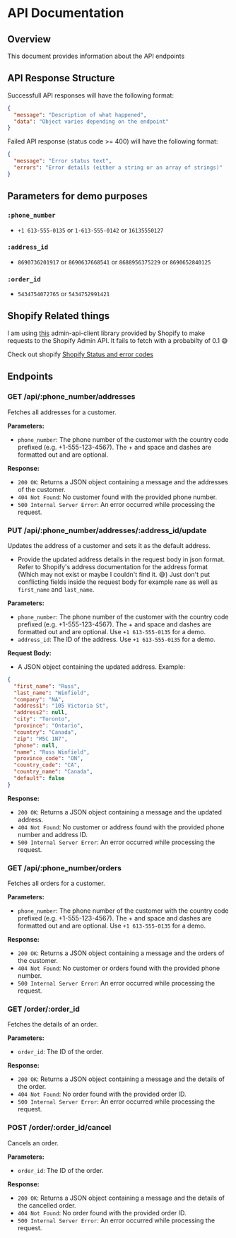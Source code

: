 # API Documentation

## Overview

This document provides information about the API endpoints

## API Response Structure

Successfull API responses will have the following format:

```json
{
  "message": "Description of what happened",
  "data": "Object varies depending on the endpoint"
}
```

Failed API response (status code >= 400) will have the following format:

```json
{
  "message": "Error status text",
  "errors": "Error details (either a string or an array of strings)"
}
```

## Parameters for demo purposes

### `:phone_number`

- `+1 613-555-0135` or `1-613-555-0142` or `16135550127`

### `:address_id`

- `8690736201917` or `8690637668541` or `8688956375229` or `8690652840125`

### `:order_id`

- `5434754072765` or `5434752991421`

## Shopify Related things

I am using [this](https://github.com/Shopify/shopify-api-js/tree/main/packages/admin-api-client) admin-api-client library provided by Shopify to make requests to the Shopify Admin API. It fails to fetch with a probabilty of 0.1 :sweat_smile:

Check out shopify [Shopify Status and error codes](https://shopify.dev/docs/api/admin-rest#status_and_error_codes)

## Endpoints

### GET /api/:phone_number/addresses

Fetches all addresses for a customer.

**Parameters:**

- `phone_number`: The phone number of the customer with the country code prefixed (e.g. +1-555-123-4567). The + and space and dashes are formatted out and are optional.

**Response:**

- `200 OK`: Returns a JSON object containing a message and the addresses of the customer.
- `404 Not Found`: No customer found with the provided phone number.
- `500 Internal Server Error`: An error occurred while processing the request.

### PUT /api/:phone_number/addresses/:address_id/update

Updates the address of a customer and sets it as the default address.

- Provide the updated address details in the request body in json format. Refer to Shopify's address documentation for the address format (Which may not exist or maybe I couldn't find it. :sweat_smile:) Just don't put conflicting fields inside the request body for example `name` as well as `first_name` and `last_name`.

**Parameters:**

- `phone_number`: The phone number of the customer with the country code prefixed (e.g. +1-555-123-4567). The + and space and dashes are formatted out and are optional. Use `+1 613-555-0135` for a demo.
- `address_id`: The ID of the address. Use `+1 613-555-0135` for a demo.

**Request Body:**

- A JSON object containing the updated address. Example:

```json
{
  "first_name": "Russ",
  "last_name": "Winfield",
  "company": "NA",
  "address1": "105 Victoria St",
  "address2": null,
  "city": "Toronto",
  "province": "Ontario",
  "country": "Canada",
  "zip": "M5C 1N7",
  "phone": null,
  "name": "Russ Winfield",
  "province_code": "ON",
  "country_code": "CA",
  "country_name": "Canada",
  "default": false
}
```

**Response:**

- `200 OK`: Returns a JSON object containing a message and the updated address.
- `404 Not Found`: No customer or address found with the provided phone number and address ID.
- `500 Internal Server Error`: An error occurred while processing the request.

### GET /api/:phone_number/orders

Fetches all orders for a customer.

**Parameters:**

- `phone_number`: The phone number of the customer with the country code prefixed (e.g. +1-555-123-4567). The + and space and dashes are formatted out and are optional. Use `+1 613-555-0135` for a demo.

**Response:**

- `200 OK`: Returns a JSON object containing a message and the orders of the customer.
- `404 Not Found`: No customer or orders found with the provided phone number.
- `500 Internal Server Error`: An error occurred while processing the request.

### GET /order/:order_id

Fetches the details of an order.

**Parameters:**

- `order_id`: The ID of the order.

**Response:**

- `200 OK`: Returns a JSON object containing a message and the details of the order.
- `404 Not Found`: No order found with the provided order ID.
- `500 Internal Server Error`: An error occurred while processing the request.

### POST /order/:order_id/cancel

Cancels an order.

**Parameters:**

- `order_id`: The ID of the order.

**Response:**

- `200 OK`: Returns a JSON object containing a message and the details of the cancelled order.
- `404 Not Found`: No order found with the provided order ID.
- `500 Internal Server Error`: An error occurred while processing the request.
